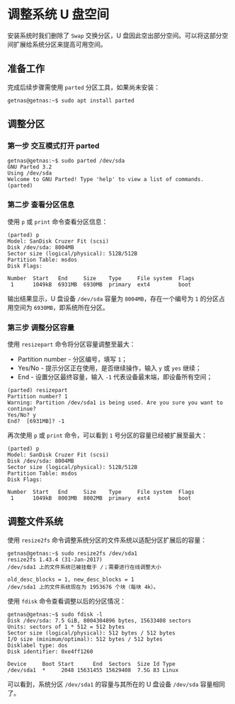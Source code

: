 # 调整系统 U 盘空间

安装系统时我们删除了 `Swap` 交换分区，U 盘因此空出部分空间。可以将这部分空间扩展给系统分区来提高可用空间。

## 准备工作

完成后续步骤需使用 `parted` 分区工具，如果尚未安装：

```
getnas@getnas:~$ sudo apt install parted
```

## 调整分区

### 第一步 交互模式打开 parted

```
getnas@getnas:~$ sudo parted /dev/sda
GNU Parted 3.2
Using /dev/sda
Welcome to GNU Parted! Type 'help' to view a list of commands.
(parted)
```

### 第二步 查看分区信息

使用 `p` 或 `print` 命令查看分区信息：

```
(parted) p
Model: SanDisk Cruzer Fit (scsi)
Disk /dev/sda: 8004MB
Sector size (logical/physical): 512B/512B
Partition Table: msdos
Disk Flags:

Number  Start   End     Size    Type     File system  Flags
 1      1049kB  6931MB  6930MB  primary  ext4         boot
```

输出结果显示，U 盘设备 `/dev/sda` 容量为 `8004MB`，存在一个编号为 `1` 的分区占用空间为 `6930MB`，即系统所在分区。

### 第三步 调整分区容量

使用 `resizepart` 命令将分区容量调整至最大：

* Partition number - 分区编号，填写 `1`；
* Yes/No - 提示分区正在使用，是否继续操作，输入 `y` 或 `yes` 继续；
* End - 设置分区最终容量，输入 `-1` 代表设备最末端，即设备所有空间；

```
(parted) resizepart
Partition number? 1
Warning: Partition /dev/sda1 is being used. Are you sure you want to continue?
Yes/No? y
End?  [6931MB]? -1
```

再次使用 `p` 或 `print` 命令，可以看到 `1` 号分区的容量已经被扩展至最大：

```
(parted) p
Model: SanDisk Cruzer Fit (scsi)
Disk /dev/sda: 8004MB
Sector size (logical/physical): 512B/512B
Partition Table: msdos
Disk Flags:

Number  Start   End     Size    Type     File system  Flags
 1      1049kB  8003MB  8002MB  primary  ext4         boot
```

## 调整文件系统

使用 `resize2fs` 命令调整系统分区的文件系统以适配分区扩展后的容量：

```
getnas@getnas:~$ sudo resize2fs /dev/sda1
resize2fs 1.43.4 (31-Jan-2017)
/dev/sda1 上的文件系统已被挂载于 /；需要进行在线调整大小

old_desc_blocks = 1, new_desc_blocks = 1
/dev/sda1 上的文件系统现在为 1953676 个块（每块 4k）。
```

使用 `fdisk` 命令查看调整以后的分区情况：

```
getnas@getnas:~$ sudo fdisk -l
Disk /dev/sda: 7.5 GiB, 8004304896 bytes, 15633408 sectors
Units: sectors of 1 * 512 = 512 bytes
Sector size (logical/physical): 512 bytes / 512 bytes
I/O size (minimum/optimal): 512 bytes / 512 bytes
Disklabel type: dos
Disk identifier: 0xe4ff1260

Device     Boot Start      End  Sectors  Size Id Type
/dev/sda1  *     2048 15631455 15629408  7.5G 83 Linux
```

可以看到，系统分区 `/dev/sda1` 的容量与其所在的 U 盘设备 `/dev/sda` 容量相同了。